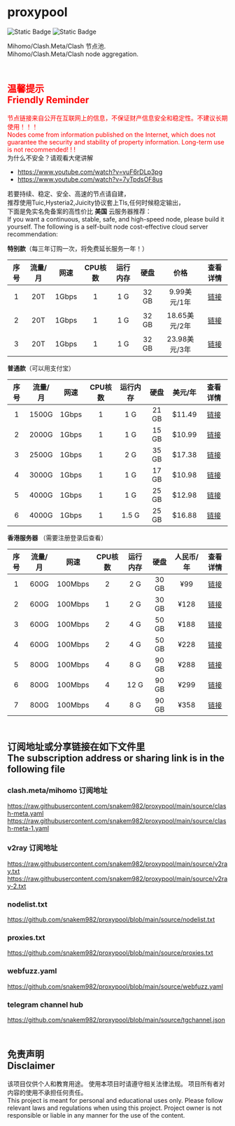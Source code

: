 # proxypool

![Static Badge](https://img.shields.io/badge/ss|ssr|vmess|vless|trojan-free-orange)
![Static Badge](https://img.shields.io/badge/tuic|hysteria|hysteria2-free-orange)

Mihomo/Clash.Meta/Clash 节点池.
<br/>
Mihomo/Clash.Meta/Clash node aggregation.

## <br><font color="red">温馨提示<br/>Friendly Reminder</font>

<font color="red">节点链接来自公开在互联网上的信息，不保证财产信息安全和稳定性。不建议长期使用！！！<br/>
Nodes come from information published on the Internet,
which does not guarantee the security and stability of property information.
Long-term use is not recommended! ! !</font><br/>
为什么不安全？请观看大佬讲解 <br/>

- https://www.youtube.com/watch?v=vuF6rDLp3pg
- https://www.youtube.com/watch?v=7yTpdsOF8us<br/>

若要持续、稳定、安全、高速的节点请自建，<br/>
推荐使用Tuic,Hysteria2,Juicity协议套上Tls,任何时候稳定输出，<br/>
下面是免实名免备案的高性价比 **美国** 云服务器推荐：<br/>
If you want a continuous, stable, safe, and high-speed node, please build it yourself.
The following is a self-built node cost-effective cloud server recommendation:<br/>

**特别款**（每三年订购一次，将免费延长服务一年！）

| 序号 | 流量/月 |  网速   | CPU核数 | 运行内存 |  硬盘   |     价格     |                                查看详情                                 |
|:--:|:----:|:-----:|:-----:|:----:|:-----:|:----------:|:-------------------------------------------------------------------:|
| 1  | 20T  | 1Gbps |   1   | 1 G  | 32 GB | 9.99美元/1年  | [链接](https://portal.massivegrid.com/aff.php?aff=277&pid=896 "点击查看") |
| 2  | 20T  | 1Gbps |   1   | 1 G  | 32 GB | 18.65美元/2年 | [链接](https://portal.massivegrid.com/aff.php?aff=277&pid=896 "点击查看") |
| 3  | 20T  | 1Gbps |   1   | 1 G  | 32 GB | 23.98美元/3年 | [链接](https://portal.massivegrid.com/aff.php?aff=277&pid=896 "点击查看") |



**普通款**（可以用支付宝）

| 序号 | 流量/月  |  网速   | CPU核数 | 运行内存  |  硬盘   |  美元/年  |                             查看详情                              |
|:--:|:-----:|:-----:|:-----:|:-----:|:-----:|:------:|:-------------------------------------------------------------:|
| 1  | 1500G | 1Gbps |   1   |  1 G  | 21 GB | $11.49 | [链接](https://my.racknerd.com/aff.php?aff=8613&pid=826 "点击查看") |
| 2  | 2000G | 1Gbps |   1   |  1 G  | 15 GB | $10.99 | [链接](https://my.racknerd.com/aff.php?aff=8613&pid=838 "点击查看") |
| 3  | 2500G | 1Gbps |   1   |  2 G  | 35 GB | $17.38 | [链接](https://my.racknerd.com/aff.php?aff=8613&pid=827 "点击查看") |
| 4  | 3000G | 1Gbps |   1   |  1 G  | 17 GB | $10.98 | [链接](https://my.racknerd.com/aff.php?aff=8613&pid=358 "点击查看") |
| 5  | 4000G | 1Gbps |   1   |  1 G  | 25 GB | $12.98 | [链接](https://my.racknerd.com/aff.php?aff=8613&pid=735 "点击查看") |
| 6  | 4000G | 1Gbps |   1   | 1.5 G | 25 GB | $16.88 | [链接](https://my.racknerd.com/aff.php?aff=8613&pid=839 "点击查看") |

**香港服务器** （需要注册登录后查看）

| 序号 | 流量/月 |   网速    | CPU核数 | 运行内存 |  硬盘   | 人民币/年 |                 查看详情                  |
|:--:|:----:|:-------:|:-----:|:----:|:-----:|:-----:|:-------------------------------------:|
| 1  | 600G | 100Mbps |   2   | 2 G  | 30 GB |  ¥99  | [链接](https://vps.12131618.xyz "点击查看") |
| 2  | 600G | 100Mbps |   1   | 2 G  | 30 GB | ¥128  | [链接](https://vps.12131618.xyz "点击查看") |
| 3  | 600G | 100Mbps |   2   | 4 G  | 50 GB | ¥188  | [链接](https://vps.12131618.xyz "点击查看") |
| 4  | 600G | 100Mbps |   2   | 4 G  | 50 GB | ¥228  | [链接](https://vps.12131618.xyz "点击查看") |
| 5  | 800G | 100Mbps |   4   | 8 G  | 90 GB | ¥288  | [链接](https://vps.12131618.xyz "点击查看") |
| 6  | 800G | 100Mbps |   4   | 12 G | 90 GB | ¥299  | [链接](https://vps.12131618.xyz "点击查看") |
| 7  | 800G | 100Mbps |   4   | 8 G  | 90 GB | ¥358  | [链接](https://vps.12131618.xyz "点击查看") |

## <br>订阅地址或分享链接在如下文件里<br>The subscription address or sharing link is in the following file

### clash.meta/mihomo 订阅地址

https://raw.githubusercontent.com/snakem982/proxypool/main/source/clash-meta.yaml
https://raw.githubusercontent.com/snakem982/proxypool/main/source/clash-meta-1.yaml

### v2ray 订阅地址

https://raw.githubusercontent.com/snakem982/proxypool/main/source/v2ray.txt
https://raw.githubusercontent.com/snakem982/proxypool/main/source/v2ray-2.txt

### nodelist.txt

https://github.com/snakem982/proxypool/blob/main/source/nodelist.txt

### proxies.txt

https://github.com/snakem982/proxypool/blob/main/source/proxies.txt

### webfuzz.yaml

https://github.com/snakem982/proxypool/blob/main/source/webfuzz.yaml

### telegram channel hub

https://github.com/snakem982/proxypool/blob/main/source/tgchannel.json

## <br>免责声明 <br/>Disclaimer

该项目仅供个人和教育用途。
使用本项目时请遵守相关法律法规。
项目所有者对内容的使用不承担任何责任。
<br/>
This project is meant for personal and educational uses only.
Please follow relevant laws and regulations when using this project.
Project owner is not responsible or liable in any manner for the use of the content.
